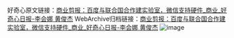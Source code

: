 好奇心原文链接：[商业剪报：百度与联合国合作建实验室，微信支持硬件_商业_好奇心日报-李会娜 黄俊杰](https://www.qdaily.com/articles/1925.html)
WebArchive归档链接：[商业剪报：百度与联合国合作建实验室，微信支持硬件_商业_好奇心日报-李会娜 黄俊杰](http://web.archive.org/web/20190623150112/https://www.qdaily.com/articles/1925.html)
![image](http://ww3.sinaimg.cn/large/007d5XDply1g3vbt71v6dj30u03qje81)